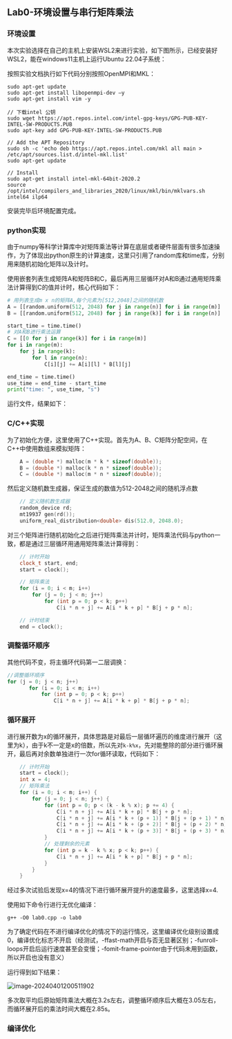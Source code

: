 ## Lab0-环境设置与串行矩阵乘法

### 环境设置

本次实验选择在自己的主机上安装WSL2来进行实验，如下图所示，已经安装好WSL2，能在windows11主机上运行Ubuntu 22.04子系统：



按照实验文档执行如下代码分别按照OpenMPI和MKL：

```shell
sudo apt-get update
sudo apt-get install libopenmpi-dev –y
sudo apt-get install vim -y
```

```shell
// 下载intel 公钥
sudo wget https://apt.repos.intel.com/intel-gpg-keys/GPG-PUB-KEY-INTEL-SW-PRODUCTS.PUB
sudo apt-key add GPG-PUB-KEY-INTEL-SW-PRODUCTS.PUB

// Add the APT Repository
sudo sh -c 'echo deb https://apt.repos.intel.com/mkl all main > /etc/apt/sources.list.d/intel-mkl.list'
sudo apt-get update

// Install 
sudo apt-get install intel-mkl-64bit-2020.2
source /opt/intel/compilers_and_libraries_2020/linux/mkl/bin/mklvars.sh intel64 ilp64

```

安装完毕后环境配置完成。



### python实现

由于numpy等科学计算库中对矩阵乘法等计算在底层或者硬件层面有很多加速操作，为了体现出python原生的计算速度，这里只引用了random库和time库，分别用来随机初始化矩阵以及计时。

使用嵌套列表生成矩阵A和矩阵B和C，最后再用三层循环对A和B通过通用矩阵乘法计算得到C的值并计时，核心代码如下：

```python
# 用列表生成m x n的矩阵A,每个元素为[512,2048]之间的随机数
A = [[random.uniform(512, 2048) for j in range(n)] for i in range(m)]
B = [[random.uniform(512, 2048) for j in range(k)] for i in range(n)]

start_time = time.time()
# 对A和B进行乘法运算
C = [[0 for j in range(k)] for i in range(m)]
for i in range(m):
    for j in range(k):
        for l in range(n):
            C[i][j] += A[i][l] * B[l][j]

end_time = time.time()
use_time = end_time - start_time
print("time: ", use_time, "s")
```

运行文件，结果如下：





### C/C++实现

为了初始化方便，这里使用了C++实现。首先为A、B、C矩阵分配空间，在C++中使用数组来模拟矩阵：

```C++
    A = (double *) malloc(m * k * sizeof(double));
    B = (double *) malloc(k * n * sizeof(double));
    C = (double *) malloc(m * n * sizeof(double));
```

然后定义随机数生成器，保证生成的数值为512-2048之间的随机浮点数

```C++
    // 定义随机数生成器
    random_device rd;
    mt19937 gen(rd());
    uniform_real_distribution<double> dis(512.0, 2048.0);
```

对三个矩阵进行随机初始化之后进行矩阵乘法并计时，矩阵乘法代码与python一致，都是通过三层循环用通用矩阵乘法计算得到：

```C++
    // 计时开始
    clock_t start, end;
    start = clock();

    // 矩阵乘法
    for (i = 0; i < m; i++)
        for (j = 0; j < n; j++)
            for (int p = 0; p < k; p++)
                C[i * n + j] += A[i * k + p] * B[j + p * n];

    // 计时结束
    end = clock();
```



### 调整循环顺序

其他代码不变，将主循环代码第一二层调换：

```C++
//调整循环顺序   
for (j = 0; j < n; j++)
       for (i = 0; i < m; i++)
           for (int p = 0; p < k; p++)
               C[i * n + j] += A[i * k + p] * B[j + p * n];
```



### 循环展开

进行展开数为x的循环展开，具体思路是对最后一层循环遍历的维度进行展开（这里为k），由于k不一定是x的倍数，所以先对`k-k%x`，先对能整除的部分进行循环展开，最后再对余数单独进行一次for循环读取，代码如下：

```C++
    // 计时开始
    start = clock();
    int x = 4;
    // 矩阵乘法
    for (i = 0; i < m; i++) {
        for (j = 0; j < n; j++) {
            for (int p = 0; p < (k - k % x); p += 4) {
                C[i * n + j] += A[i * k + p] * B[j + p * n];
                C[i * n + j] += A[i * k + (p + 1)] * B[j + (p + 1) * n];
                C[i * n + j] += A[i * k + (p + 2)] * B[j + (p + 2) * n];
                C[i * n + j] += A[i * k + (p + 3)] * B[j + (p + 3) * n];
            }
            // 处理剩余的元素
            for (int p = k - k % x; p < k; p++) {
                C[i * n + j] += A[i * k + p] * B[j + p * n];
            }
        }
    }
```

经过多次试验后发现x=4的情况下进行循环展开提升的速度最多，这里选择x=4.



使用如下命令行进行无优化编译：

```shell
g++ -O0 lab0.cpp -o lab0
```

为了确定代码在不进行编译优化的情况下的运行情况，这里编译优化级别设置成0，编译优化标志不开启（经测试，-ffast-math开启与否无显著区别；-funroll-loops开启后运行速度甚至会变慢；-fomit-frame-pointer由于代码未用到函数，所以开启也没有意义）

运行得到如下结果：

![image-20240401200511902](/Users/liuguanlin/Github/Communication-theory/并行程序设计与算法/实验作业/lab0/assets/image-20240401200511902.png)

多次取平均后原始矩阵乘法大概在3.2s左右，调整循环顺序后大概在3.05左右，而循环展开后的乘法时间大概在2.85s。



### 编译优化